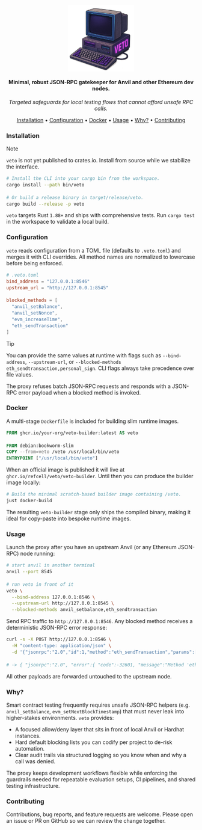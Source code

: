 <h1 align="center">
  <img src="https://raw.githubusercontent.com/refcell/veto/main/assets/logo.png" alt="veto banner placeholder" width="35%" align="center">
</h1>

<h4 align="center">
  Minimal, robust JSON-RPC gatekeeper for Anvil and other Ethereum dev nodes.
</h4>

<p align="center">
  <em>Targeted safeguards for local testing flows that cannot afford unsafe RPC calls.</em>
</p>

<p align="center">
  <a href="#installation">Installation</a> •
  <a href="#configuration">Configuration</a> •
  <a href="#docker">Docker</a> •
  <a href="#usage">Usage</a> •
  <a href="#why">Why?</a> •
  <a href="#contributing">Contributing</a>
</p>

### Installation

> [!NOTE]
> `veto` is not yet published to crates.io. Install from source while we stabilize the interface.

```sh
# Install the CLI into your cargo bin from the workspace.
cargo install --path bin/veto

# Or build a release binary in target/release/veto.
cargo build --release -p veto
```

`veto` targets Rust `1.88+` and ships with comprehensive tests. Run `cargo test` in the workspace to validate a local build.

### Configuration

`veto` reads configuration from a TOML file (defaults to `.veto.toml`) and merges it with CLI overrides. All method names are normalized to lowercase before being enforced.

```toml
# .veto.toml
bind_address = "127.0.0.1:8546"
upstream_url = "http://127.0.0.1:8545"

blocked_methods = [
  "anvil_setBalance",
  "anvil_setNonce",
  "evm_increaseTime",
  "eth_sendTransaction"
]
```

> [!TIP]
> You can provide the same values at runtime with flags such as `--bind-address`, `--upstream-url`, or `--blocked-methods eth_sendtransaction,personal_sign`. CLI flags always take precedence over file values.

The proxy refuses batch JSON-RPC requests and responds with a JSON-RPC error payload when a blocked method is invoked.

### Docker

A multi-stage `Dockerfile` is included for building slim runtime images.

```dockerfile
FROM ghcr.io/your-org/veto-builder:latest AS veto

FROM debian:bookworm-slim
COPY --from=veto /veto /usr/local/bin/veto
ENTRYPOINT ["/usr/local/bin/veto"]
```

When an official image is published it will live at `ghcr.io/refcell/veto/veto-builder`. Until then you can produce the builder image locally:

```sh
# Build the minimal scratch-based builder image containing /veto.
just docker-build
```

The resulting `veto-builder` stage only ships the compiled binary, making it ideal for copy-paste into bespoke runtime images.

### Usage

Launch the proxy after you have an upstream Anvil (or any Ethereum JSON-RPC) node running:

```sh
# start anvil in another terminal
anvil --port 8545

# run veto in front of it
veto \
  --bind-address 127.0.0.1:8546 \
  --upstream-url http://127.0.0.1:8545 \
  --blocked-methods anvil_setbalance,eth_sendtransaction
```

Send RPC traffic to `http://127.0.0.1:8546`. Any blocked method receives a deterministic JSON-RPC error response:

```sh
curl -s -X POST http://127.0.0.1:8546 \
  -H "content-type: application/json" \
  -d '{"jsonrpc":"2.0","id":1,"method":"eth_sendTransaction","params":[]}'

# -> { "jsonrpc":"2.0", "error":{ "code":-32601, "message":"Method 'eth_sendTransaction' blocked by veto proxy" }, "id":1 }
```

All other payloads are forwarded untouched to the upstream node.

### Why?

Smart contract testing frequently requires unsafe JSON-RPC helpers (e.g. `anvil_setBalance`, `evm_setNextBlockTimestamp`) that must never leak into higher-stakes environments. `veto` provides:

- A focused allow/deny layer that sits in front of local Anvil or Hardhat instances.
- Hard default blocking lists you can codify per project to de-risk automation.
- Clear audit trails via structured logging so you know when and why a call was denied.

The proxy keeps development workflows flexible while enforcing the guardrails needed for repeatable evaluation setups, CI pipelines, and shared testing infrastructure.

### Contributing

Contributions, bug reports, and feature requests are welcome. Please open an issue or PR on GitHub so we can review the change together.
